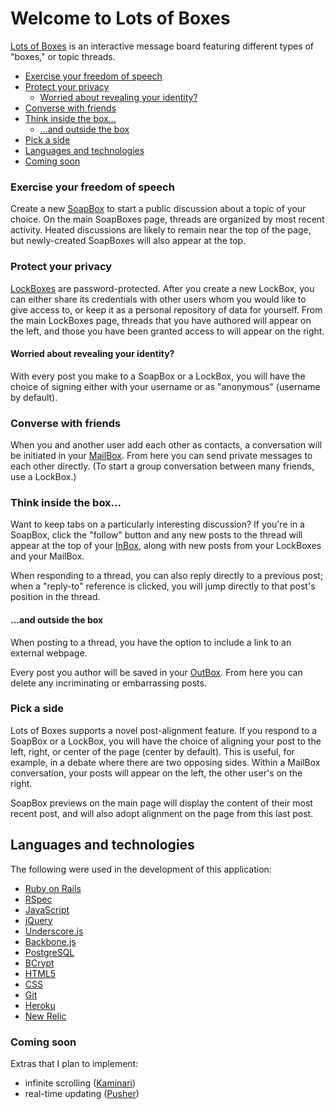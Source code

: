 # Welcome to Lots of Boxes
[Lots of Boxes](http://www.lotsofbox.us) is an interactive message board featuring different types of "boxes," or topic threads.

* [Exercise your freedom of speech](#exercise-your-freedom-of-speech)
* [Protect your privacy](#protect-your-privacy)
  * [Worried about revealing your identity?](#worried-about-revealing-your-identity)
* [Converse with friends](#converse-with-friends)
* [Think inside the box...](#think-inside-the-box)
  * [...and outside the box](#and-outside-the-box)
* [Pick a side](#pick-a-side)
* [Languages and technologies](#languages-and-technologies)
* [Coming soon](#coming-soon)

### Exercise your freedom of speech
Create a new [SoapBox](http://www.lotsofbox.us/soapboxes) to start a public discussion about a topic of your choice. On the main SoapBoxes page, threads are organized by most recent activity. Heated discussions are likely to remain near the top of the page, but newly-created SoapBoxes will also appear at the top.

### Protect your privacy
[LockBoxes](http://www.lotsofbox.us/lockboxes) are password-protected. After you create a new LockBox, you can either share its credentials with other users whom you would like to give access to, or keep it as a personal repository of data for yourself. From the main LockBoxes page, threads that you have authored will appear on the left, and those you have been granted access to will appear on the right.

#### Worried about revealing your identity?
With every post you make to a SoapBox or a LockBox, you will have the choice of signing either with your username or as "anonymous" (username by default).

### Converse with friends
When you and another user add each other as contacts, a conversation will be initiated in your [MailBox](http://www.lotsofbox.us/mailboxes). From here you can send private messages to each other directly. (To start a group conversation between many friends, use a LockBox.)

### Think inside the box...
Want to keep tabs on a particularly interesting discussion? If you're in a SoapBox, click the "follow" button and any new posts to the thread will appear at the top of your [InBox](http://www.lotsofbox.us/inbox), along with new posts from your LockBoxes and your MailBox.

When responding to a thread, you can also reply directly to a previous post; when a "reply-to" reference is clicked, you will jump directly to that post's position in the thread.

#### ...and outside the box
When posting to a thread, you have the option to include a link to an external webpage.

Every post you author will be saved in your [OutBox](http://www.lotsofbox.us/outbox). From here you can delete any incriminating or embarrassing posts.

### Pick a side
Lots of Boxes supports a novel post-alignment feature. If you respond to a SoapBox or a LockBox, you will have the choice of aligning your post to the left, right, or center of the page (center by default). This is useful, for example, in a debate where there are two opposing sides. Within a MailBox conversation, your posts will appear on the left, the other user's on the right.

SoapBox previews on the main page will display the content of their most recent post, and will also adopt alignment on the page from this last post.

## Languages and technologies
The following were used in the development of this application:

* [Ruby on Rails](http://rubyonrails.org/)
* [RSpec](http://rspec.info/)
* [JavaScript](https://developer.mozilla.org/en-US/docs/Web/JavaScript)
* [jQuery](http://jquery.com/)
* [Underscore.js](http://underscorejs.org/)
* [Backbone.js](http://backbonejs.org/)
* [PostgreSQL](http://www.postgresql.org/)
* [BCrypt](http://rubygems.org/gems/bcrypt-ruby)
* [HTML5](http://www.w3.org/html/)
* [CSS](http://www.w3.org/Style/CSS/)
* [Git](http://git-scm.com/)
* [Heroku](http://heroku.com)
* [New Relic](http://newrelic.com)

###  Coming soon
Extras that I plan to implement:

* infinite scrolling ([Kaminari](http://rubygems.org/gems/kaminari))
* real-time updating ([Pusher](http://pusher.com/))